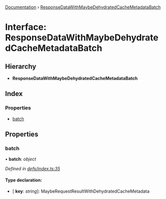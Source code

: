[Documentation](../README.md) › [ResponseDataWithMaybeDehydratedCacheMetadataBatch](responsedatawithmaybedehydratedcachemetadatabatch.md)

# Interface: ResponseDataWithMaybeDehydratedCacheMetadataBatch

## Hierarchy

* **ResponseDataWithMaybeDehydratedCacheMetadataBatch**

## Index

### Properties

* [batch](responsedatawithmaybedehydratedcachemetadatabatch.md#batch)

## Properties

###  batch

• **batch**: *object*

*Defined in [defs/index.ts:35](https://github.com/badbatch/graphql-box/blob/d57a12a/packages/server/src/defs/index.ts#L35)*

#### Type declaration:

* \[ **key**: *string*\]: MaybeRequestResultWithDehydratedCacheMetadata
